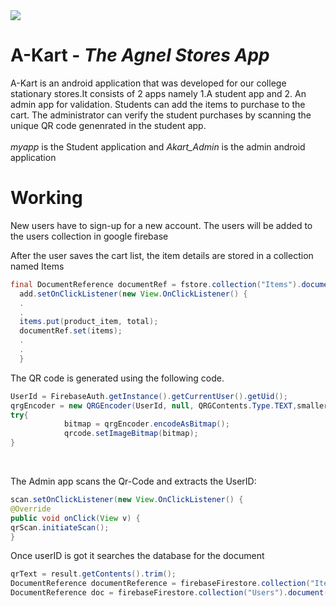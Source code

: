 <img src="https://img.shields.io/badge/Android_Studio-v4.0.1-blue"> 

# A-Kart - <i>The Agnel Stores App</i> 

A-Kart is an android application that was developed for our college stationary stores.It consists of 2 apps namely 1.A student app and 2. An admin app for validation.
Students can add the items to purchase to the cart. The administrator can verify the student purchases by scanning the unique QR code genenrated in the student app.<br><br>
<i>myapp</i> is the Student application and <i>Akart_Admin</i> is the admin android application

# Working
New users have to sign-up for a new account. The users will be added to the users collection in google firebase 


After the user saves the cart list, the item details are stored in a collection named Items
```java
final DocumentReference documentRef = fstore.collection("Items").document(userID);
  add.setOnClickListener(new View.OnClickListener() {
  .
  .
  items.put(product_item, total);
  documentRef.set(items);
  .
  .
  }
```

The QR code is generated using the following code.
```java
UserId = FirebaseAuth.getInstance().getCurrentUser().getUid();
qrgEncoder = new QRGEncoder(UserId, null, QRGContents.Type.TEXT,smallerdimension);
try{
            bitmap = qrgEncoder.encodeAsBitmap();
            qrcode.setImageBitmap(bitmap);
}
```
<br>

The Admin app scans the Qr-Code and extracts the UserID:
```java 
scan.setOnClickListener(new View.OnClickListener() {
@Override
public void onClick(View v) {
qrScan.initiateScan();
}
```
Once userID is got it searches the database for the document
```java
qrText = result.getContents().trim();
DocumentReference documentReference = firebaseFirestore.collection("Items").document(qrText);
DocumentReference doc = firebaseFirestore.collection("Users").document(qrText);
```
